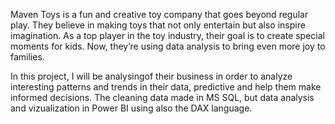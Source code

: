 Maven Toys is a fun and creative toy company that goes beyond regular play. They believe in making toys that not only entertain but also inspire imagination. As a top player in the toy industry, their goal is to create special moments for kids. Now, they’re using data analysis to bring even more joy to families.


In this project, I will be analysingof their business 
in order to analyze interesting patterns and trends in their data, predictive  and help them make informed decisions. The cleaning data made in MS SQL, but data analysis  and vizualization in Power BI using also the DAX language.
